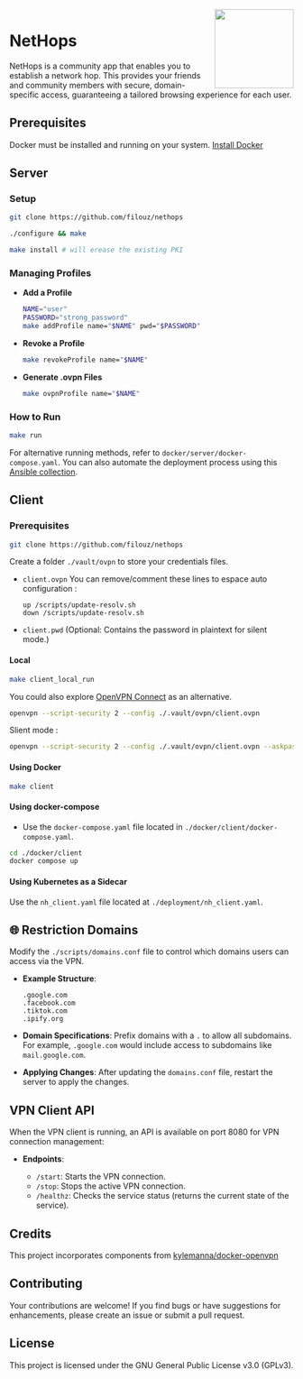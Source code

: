 
<img align="right" src="https://i.imgur.com/mAv9fj4.png" height="140"/>

# NetHops

NetHops is a community app that enables you to establish a network hop. This provides your friends and community members with secure, domain-specific access, guaranteeing a tailored browsing experience for each user.

## Prerequisites

Docker must be installed and running on your system. [Install Docker](https://github.com/docker/docker-install)

## Server

### Setup


```bash
git clone https://github.com/filouz/nethops

./configure && make

make install # will erease the existing PKI
```


### Managing Profiles

- **Add a Profile**

    ```bash
    NAME="user"
    PASSWORD="strong_password"
    make addProfile name="$NAME" pwd="$PASSWORD"
    ```

- **Revoke a Profile**

    ```bash
    make revokeProfile name="$NAME"
    ```

- **Generate .ovpn Files**

    ```bash
    make ovpnProfile name="$NAME"
    ```

### How to Run

```bash
make run
```

For alternative running methods, refer to `docker/server/docker-compose.yaml`. You can also automate the deployment process using this [Ansible collection](https://github.com/filouz/ansible-nethops).

## Client

### Prerequisites

```bash
git clone https://github.com/filouz/nethops
```

Create a folder `./vault/ovpn` to store your credentials files.

- `client.ovpn`
    You can remove/comment these lines to espace auto configuration :
    ```config
    up /scripts/update-resolv.sh
    down /scripts/update-resolv.sh
    ```
- `client.pwd` (Optional: Contains the password in plaintext for silent mode.)

#### Local


```bash
make client_local_run
```

You could also explore [OpenVPN Connect](https://openvpn.net/client/) as an alternative.

```bash
openvpn --script-security 2 --config ./.vault/ovpn/client.ovpn
```

Slient mode : 
```bash
openvpn --script-security 2 --config ./.vault/ovpn/client.ovpn --askpass ./.vault/ovpn/client.pwd
```


#### Using Docker

```bash
make client
```

#### Using docker-compose

- Use the `docker-compose.yaml` file located in `./docker/client/docker-compose.yaml`.

```bash
cd ./docker/client
docker compose up
```

#### Using Kubernetes as a Sidecar

Use the `nh_client.yaml` file located at `./deployment/nh_client.yaml`.

## 🌐 Restriction Domains

Modify the `./scripts/domains.conf` file to control which domains users can access via the VPN.

- **Example Structure**:

    ```
    .google.com
    .facebook.com
    .tiktok.com
    .ipify.org
    ```

- **Domain Specifications**: Prefix domains with a `.` to allow all subdomains. For example, `.google.com` would include access to subdomains like `mail.google.com`.

- **Applying Changes**: After updating the `domains.conf` file, restart the server to apply the changes.

## VPN Client API

When the VPN client is running, an API is available on port 8080 for VPN connection management:

- **Endpoints**:

    - `/start`: Starts the VPN connection.
    - `/stop`: Stops the active VPN connection.
    - `/healthz`: Checks the service status (returns the current state of the service).

## Credits
This project incorporates components from [kylemanna/docker-openvpn](https://github.com/kylemanna/docker-openvpn)


## Contributing

Your contributions are welcome! If you find bugs or have suggestions for enhancements, please create an issue or submit a pull request.

## License

This project is licensed under the GNU General Public License v3.0 (GPLv3).